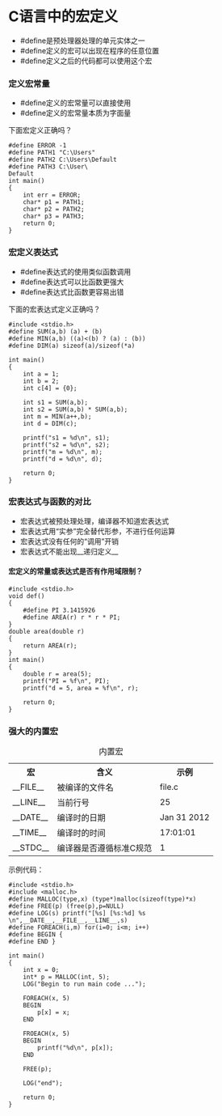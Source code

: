 # C语言中的宏定义

* #define是预处理器处理的单元实体之一
* #define定义的宏可以出现在程序的任意位置
* #define定义之后的代码都可以使用这个宏

### 定义宏常量

* #define定义的宏常量可以直接使用
* #define定义的宏常量本质为字面量

下面宏定义正确吗？	

	#define ERROR -1
	#define PATH1 "C:\Users"
	#define PATH2 C:\Users\Default
	#define PATH3 C:\User\
	Default
	int main()
	{
		int err = ERROR;
		char* p1 = PATH1;
		char* p2 = PATH2;
		char* p3 = PATH3;
		return 0;	
	}

### 宏定义表达式

* #define表达式的使用类似函数调用
* #define表达式可以比函数更强大
* #define表达式比函数更容易出错

下面的宏表达式定义正确吗？

	#include <stdio.h>
	#define SUM(a,b) (a) + (b)
	#define MIN(a,b) ((a)<(b) ? (a) : (b))
	#define DIM(a) sizeof(a)/sizeof(*a)
	
	int main()
	{
		int a = 1;
		int b = 2;
		int c[4] = {0};
		
		int s1 = SUM(a,b);
		int s2 = SUM(a,b) * SUM(a,b);
		int m = MIN(a++,b);
		int d = DIM(c);
		
		printf("s1 = %d\n", s1);
		printf("s2 = %d\n", s2);
		printf("m = %d\n", m);
		printf("d = %d\n", d);
		
		return 0;
	}

### 宏表达式与函数的对比

* 宏表达式被预处理处理，编译器不知道宏表达式
* 宏表达式用“实参”完全替代形参，不进行任何运算
* 宏表达式没有任何的“调用”开销
* 宏表达式不能出现__递归定义__

#### 宏定义的常量或表达式是否有作用域限制？

	#include <stdio.h>
	void def()
	{
		#define PI 3.1415926
		#define AREA(r) r * r * PI;
	}
	double area(double r)
	{
		return AREA(r);
	}
	int main()
	{
		double r = area(5);
		printf("PI = %f\n", PI);
		printf("d = 5, area = %f\n", r);
	
		return 0;	
	}

### 强大的内置宏

<table align="center">
	<caption>内置宏</caption>
	<tr>
		<th>宏</th>
		<th>含义</th>
		<th>示例</th>
	</tr>
	<tr>
		<td>__FILE__</td>
		<td>被编译的文件名</td>
		<td>file.c</td>
	</tr>
	<tr>
		<td>__LINE__</td>
		<td>当前行号</td>
		<td>25</td>
	</tr>
	<tr>
		<td>__DATE__</td>
		<td>编译时的日期</td>
		<td>Jan 31 2012</td>
	</tr>
	<tr>
		<td>__TIME__</td>
		<td>编译时的时间</td>
		<td>17:01:01</td>
	</tr>
	<tr>
		<td>__STDC__</td>
		<td>编译器是否遵循标准C规范</td>
		<td center>1</td>
	</tr>
</table>
示例代码：

	#include <stdio.h>
	#include <malloc.h>
	#define MALLOC(type,x) (type*)malloc(sizeof(type)*x)
	#define FREE(p) (free(p),p=NULL)
	#define LOG(s) printf("[%s] [%s:%d] %s \n",__DATE__,__FILE__,__LINE__,s)
	#define FOREACH(i,m) for(i=0; i<m; i++)
	#define BEGIN {
	#define END }
	
	int main()
	{	
		int x = 0;
		int* p = MALLOC(int, 5);
		LOG("Begin to run main code ...");
		
		FOREACH(x, 5)
		BEGIN
			p[x] = x;
		END
	
		FROEACH(x, 5)
		BEGIN
			printf("%d\n", p[x]);
		END
	
		FREE(p);
	
		LOG("end");
	
		return 0;
	}